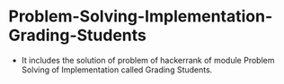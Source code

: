 # Problem-Solving-Implementation-Grading-Students
- It includes the solution of problem of hackerrank of module Problem Solving of Implementation called Grading Students.
